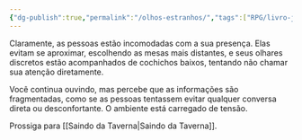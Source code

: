 ```yaml
---
{"dg-publish":true,"permalink":"/olhos-estranhos/","tags":["RPG/livro-jogo/Aasthar/story-points"],"created":"2024-12-06T14:48:47.286-05:00","updated":"2025-01-08T16:14:25.689-05:00"}
---
```



Claramente, as pessoas estão incomodadas com a sua presença. Elas evitam se aproximar, escolhendo as mesas mais distantes, e seus olhares discretos estão acompanhados de cochichos baixos, tentando não chamar sua atenção diretamente.

Você continua ouvindo, mas percebe que as informações são fragmentadas, como se as pessoas tentassem evitar qualquer conversa direta ou desconfortante. O ambiente está carregado de tensão.

Prossiga para [[Saindo da Taverna\|Saindo da Taverna]].
